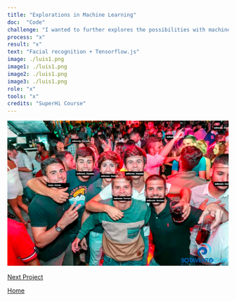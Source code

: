 ```yaml
---
title: "Explorations in Machine Learning"
doc:  "Code"
challenge: "I wanted to further explores the possibilities with machine learning and Python"
process: "x"
result: "x"
text: "Facial recognition + Tensorflow.js"
image: ./luis1.png
image1: ./luis1.png
image2: ./luis1.png
image3: ./luis1.png
role: "x"
tools: "x"
credits: "SuperHi Course"
---
```


![Hero](./luis1.png)

[Next Project](/apis)

[Home](/)
